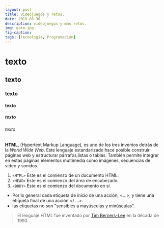 ```yaml
---
layout: post
title: videojuegos y retos.
date: 2018-08-30
description: videojuegos y más retos.
img: gato.jpg
fig-caption: 
tags: [Tecnología, Programación]
---
```




# texto
## texto
### texto
#### texto
##### texto
###### texto

**HTML**, (Hypertext Markup Language), es uno de los tres inventos detrás de la *World Wide Web*. Este lenguaje estandarizado hace posible construir páginas web y estructurar párrafos,listas o tablas. También permite integrar en estas páginas elementos multimedia como imágenes, secuencias de video y sonidos.

1. `<HTML>` 	Este es el comienzo de un documento HTML.
2. `<HEAD>` 	Este es el comienzo del área de encabezado.
3. `<BODY>` 	Este es el comienzo del documento en sí.

* Por lo general cada etiqueta de inicio de una acción, <...>,  y tiene una etiqueta final de una acción </ ...>.
* las etiquetas no son "sensibles a mayúsculas y minúsculas".  

> El lenguaje HTML fue inventado por [Tim Berners-Lee](https://es.wikipedia.org/wiki/Tim_Berners-Lee/) en la década de 1990.


